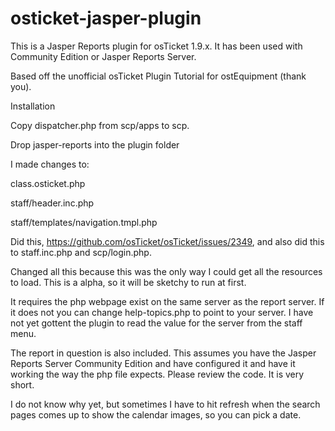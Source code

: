 # osticket-jasper-plugin

This is a Jasper Reports plugin for osTicket 1.9.x.  It has been used with Community Edition or Jasper Reports Server.  

Based off the unofficial osTicket Plugin Tutorial for ostEquipment (thank you).

Installation

Copy dispatcher.php from scp/apps to scp.

Drop jasper-reports into the plugin folder

I made changes to:

class.osticket.php

staff/header.inc.php

staff/templates/navigation.tmpl.php

Did this, https://github.com/osTicket/osTicket/issues/2349, and also did this to staff.inc.php and scp/login.php.


Changed all this because this was the only way I could get all the resources to load.  This is a alpha, so it will be sketchy to run at first.

It requires the php webpage exist on the same server as the report server.  If it does not you can change help-topics.php to point to your server.  I have not yet gottent the plugin to read the value for the server from the staff menu.

The report in question is also included.  This assumes you have the Jasper Reports Server Community Edition and have configured it and have it working the way the php file expects.  Please review the code.  It is very short.

I do not know why yet, but sometimes I have to hit refresh when the search pages comes up to show the calendar images, so you can pick a date.


